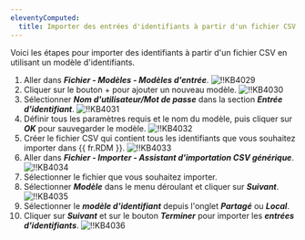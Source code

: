 ```yaml
---
eleventyComputed:
  title: Importer des entrées d'identifiants à partir d'un fichier CSV en utilisant des modèles
---
```

Voici les étapes pour importer des identifiants à partir d'un fichier CSV en utilisant un modèle d'identifiants.

1. Aller dans ***Fichier - Modèles - Modèles d'entrée***.
![!!KB4029](https://cdnweb.devolutions.net/docs/docs_en_kb_KB4029.png)
1. Cliquer sur le bouton + pour ajouter un nouveau modèle.
![!!KB4030](https://cdnweb.devolutions.net/docs/docs_en_kb_KB4030.png)
1. Sélectionner ***Nom d'utilisateur/Mot de passe*** dans la section ***Entrée d'identifiant***.
![!!KB4031](https://cdnweb.devolutions.net/docs/docs_en_kb_KB4031.png)
1. Définir tous les paramètres requis et le nom du modèle, puis cliquer sur ***OK*** pour sauvegarder le modèle.
![!!KB4032](https://cdnweb.devolutions.net/docs/docs_en_kb_KB4032.png)
1. Créer le fichier CSV qui contient tous les identifiants que vous souhaitez importer dans {{ fr.RDM }}.
![!!KB4033](https://cdnweb.devolutions.net/docs/docs_en_kb_KB4033.png)
1. Aller dans ***Fichier - Importer - Assistant d'importation CSV générique***.
![!!KB4034](https://cdnweb.devolutions.net/docs/docs_en_kb_KB4034.png)
1. Sélectionner le fichier que vous souhaitez importer.
1. Sélectionner ***Modèle*** dans le menu déroulant et cliquer sur ***Suivant***.
![!!KB4035](https://cdnweb.devolutions.net/docs/docs_en_kb_KB4035.png)
1. Sélectionner le ***modèle d'identifiant*** depuis l'onglet ***Partagé*** ou ***Local***.
1. Cliquer sur ***Suivant*** et sur le bouton ***Terminer*** pour importer les ***entrées d'identifiants***.
![!!KB4036](https://cdnweb.devolutions.net/docs/docs_en_kb_KB4036.png)